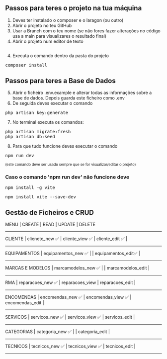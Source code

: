 ## Passos para teres o projeto na tua máquina
1. Deves ter instalado o composer e o laragon (ou outro)
1. Abrir o projeto no teu GitHub
2. Usar a Branch com o teu nome (se não fores fazer alterações no código usa a main para visualizares o resultado final)
3. Abrir o projeto num editor de texto

##
4. Executa o comando dentro da pasta do projeto
 <pre>composer install</pre>

## Passos para teres a Base de Dados
5. Abrir o ficheiro .env.example e alterar todas as informações sobre a base de dados. Depois guarda este ficheiro como .env
6. De seguida deves executar o comando 
  <pre>php artisan key:generate</pre>
7. No terminal executa os comandos:
 <pre>php artisan migrate:fresh
php artisan db:seed </pre>
8. Para que tudo funcione deves executar o comando 
 <pre>npm run dev </pre> 
 <small>(este comando deve ser usado sempre que se for visualizar/editar o projeto)</small>

### Caso o comando 'npm run dev' não funcione deve
<pre>npm install -g vite</pre>
<pre>npm install vite --save-dev</pre>

## Gestão de Ficheiros e CRUD
MENU              |  CREATE               | READ                  | UPDATE               | DELETE
__________________________________________________________________________________________________
CLIENTE
                  |  clienete_new ✅      | cliente_view  ✅     | cliente_edit  ✅    |
__________________________________________________________________________________________________
EQUIPAMENTOS
                  |  equipamentos_new ✅  |                       | equipamentos_edit✅ |
__________________________________________________________________________________________________
MARCAS E MODELOS
                  |  marcamodelos_new ✅  |                       | marcamodelos_edit    |
__________________________________________________________________________________________________
RMA
                  |  reparacoes_new  ✅   | reparacoes_view       | reparacoes_edit      |
__________________________________________________________________________________________________
ENCOMENDAS
                  |  encomendas_new ✅    | encomendas_view ✅    | encomendas_edit      |
__________________________________________________________________________________________________
SERVICOS
                  |  servicos_new ✅      | servicos_view ✅      | servicos_edit        |
__________________________________________________________________________________________________
CATEGORIAS
                  |  categoria_new ✅     |                        | categoria_edit       |
__________________________________________________________________________________________________
TECNICOS
                  |  tecnicos_new ✅      | tecnicos_view ✅      | tecnicos_edit        |
__________________________________________________________________________________________________